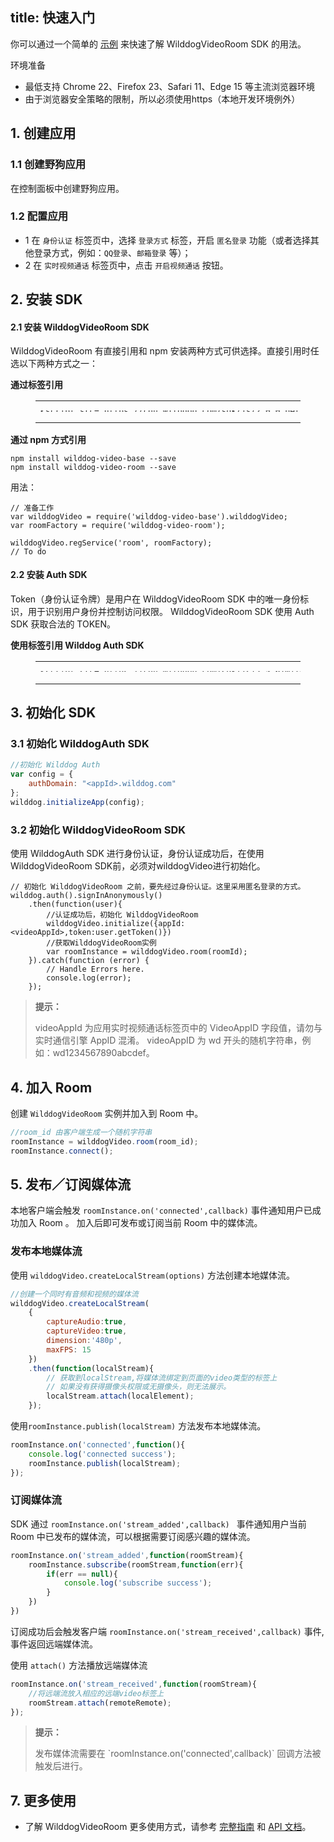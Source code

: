 
title: 快速入门
---

你可以通过一个简单的 [示例](https://github.com/WildDogTeam/video-demo-web-conference) 来快速了解 WilddogVideoRoom SDK 的用法。


<div class="env">
    <p class="env-title">环境准备</p>
    <ul>
        <li> 最低支持 Chrome 22、Firefox 23、Safari 11、Edge 15 等主流浏览器环境 </li>
        <li> 由于浏览器安全策略的限制，所以必须使用https（本地开发环境例外）</li>
    </ul>
</div>

## 1. 创建应用

### 1.1 创建野狗应用
在控制面板中创建野狗应用。

### 1.2 配置应用

- 1 在 `身份认证` 标签页中，选择 `登录方式` 标签，开启 `匿名登录` 功能（或者选择其他登录方式，例如：`QQ登录`、`邮箱登录` 等）；
- 2 在 `实时视频通话` 标签页中，点击 `开启视频通话` 按钮。

## 2. 安装 SDK

#### 2.1 安装 WilddogVideoRoom SDK

WilddogVideoRoom 有直接引用和 npm 安装两种方式可供选择。直接引用时任选以下两种方式之一：

**通过标签引用**

<figure class="highlight html"><table style='line-height:0.1'><tbody><tr><td class="code"><pre><div class="line"><span class="tag">&lt;<span class="name">script</span> <span class="attr">src</span>=<span class="string">&quot;<span>ht</span>tps://cdn.wilddog.com/sdk/js/<span class="room_web_v">2.0.0.beta</span>/wilddog-video-room.js&quot;</span>&gt;</span><span class="undefined"></span><span class="tag">&lt;/<span class="name">script</span>&gt;</span></div></pre></td></tr></tbody></table></figure>

**通过 npm 方式引用**

```
npm install wilddog-video-base --save
npm install wilddog-video-room --save
```
用法：
```
// 准备工作
var wilddogVideo = require('wilddog-video-base').wilddogVideo;
var roomFactory = require('wilddog-video-room');

wilddogVideo.regService('room', roomFactory);
// To do
```

#### 2.2 安装 Auth SDK

Token（身份认证令牌）是用户在 WilddogVideoRoom SDK 中的唯一身份标识，用于识别用户身份并控制访问权限。
WilddogVideoRoom SDK 使用 Auth SDK 获取合法的 TOKEN。

**使用标签引用 Wilddog Auth SDK**
<figure class="highlight html"><table style='line-height:0.1'><tbody><tr><td class="code"><pre><div class="line"><span class="tag">&lt;<span class="name">script</span> <span class="attr">src</span>=<span class="string">&quot;<span>ht</span>tps://cdn.wilddog.com/sdk/js/<span class="sync_web_v">2.5.6</span>/wilddog-auth.js&quot;</span>&gt;</span><span class="undefined"></span><span class="tag">&lt;/<span class="name">script</span>&gt;</span></div></pre><br></td></tr></tbody></table></figure>


## 3. 初始化 SDK

### 3.1 初始化 WilddogAuth SDK

```javascript
//初始化 Wilddog Auth
var config = {
    authDomain: "<appId>.wilddog.com"
};
wilddog.initializeApp(config);
```

### 3.2 初始化 WilddogVideoRoom SDK

使用 WilddogAuth SDK 进行身份认证，身份认证成功后，在使用 WilddogVideoRoom SDK前，必须对wilddogVideo进行初始化。

```javascripte
// 初始化 WilddogVideoRoom 之前，要先经过身份认证。这里采用匿名登录的方式。
wilddog.auth().signInAnonymously()
    .then(function(user){
        //认证成功后，初始化 WilddogVideoRoom
        wilddogVideo.initialize({appId:<videoAppId>,token:user.getToken()})
        //获取WilddogVideoRoom实例
        var roomInstance = wilddogVideo.room(roomId);
    }).catch(function (error) {
        // Handle Errors here.
        console.log(error);
    });
```

<blockquote class="notice">
  <p><strong>提示：</strong></p>
 videoAppId 为应用实时视频通话标签页中的 VideoAppID 字段值，请勿与实时通信引擎 AppID 混淆。
 videoAppID 为 wd 开头的随机字符串，例如：wd1234567890abcdef。

</blockquote>

## 4. 加入 Room

创建 `WilddogVideoRoom` 实例并加入到 Room 中。

```javascript
//room_id 由客户端生成一个随机字符串
roomInstance = wilddogVideo.room(room_id);
roomInstance.connect();
```

## 5. 发布／订阅媒体流
本地客户端会触发 `roomInstance.on('connected',callback)` 事件通知用户已成功加入 Room 。
加入后即可发布或订阅当前 Room 中的媒体流。

### 发布本地媒体流
使用 `wilddogVideo.createLocalStream(options)` 方法创建本地媒体流。

```javascript
//创建一个同时有音频和视频的媒体流
wilddogVideo.createLocalStream(
    {
        captureAudio:true,
        captureVideo:true,
        dimension:'480p',
        maxFPS: 15
    })
    .then(function(localStream){
        // 获取到localStream,将媒体流绑定到页面的video类型的标签上
        // 如果没有获得摄像头权限或无摄像头，则无法展示。
        localStream.attach(localElement);
    });
```

使用`roomInstance.publish(localStream)` 方法发布本地媒体流。

```javascript
roomInstance.on('connected',function(){
    console.log('connected success');
    roomInstance.publish(localStream);
});
```
### 订阅媒体流
SDK 通过 `roomInstance.on('stream_added',callback) ` 事件通知用户当前 Room 中已发布的媒体流，可以根据需要订阅感兴趣的媒体流。

```javascript
roomInstance.on('stream_added',function(roomStream){
    roomInstance.subscribe(roomStream,function(err){
        if(err == null){
            console.log('subscribe success');
        }
    })
})
```
订阅成功后会触发客户端 `roomInstance.on('stream_received',callback)` 事件,事件返回远端媒体流。

使用 `attach()` 方法播放远端媒体流

```javascript
roomInstance.on('stream_received',function(roomStream){
    //将远端流放入相应的远端video标签上
    roomStream.attach(remoteRemote);
});
```

<blockquote class="notice">
  <p><strong>提示：</strong></p>
 发布媒体流需要在 `roomInstance.on('connected',callback)` 回调方法被触发后进行。
</blockquote>


## 7. 更多使用

- 了解 WilddogVideoRoom 更多使用方式，请参考 [完整指南](/conference/Web/guide/0-concepts.html) 和 [API 文档](/conference/Web/api/wilddogVideoInitializer.html)。
